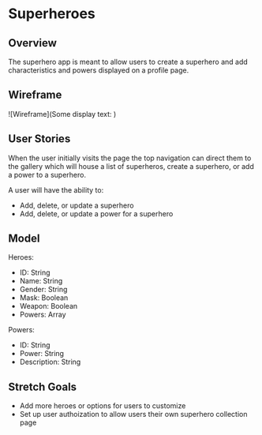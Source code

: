 # Superheroes

## Overview ## 

The superhero app is meant to allow users to create a superhero and add characteristics and powers displayed on a profile page. 

## Wireframe ##

![Wireframe](Some display text: )

## User Stories ##  
When the user initially visits the page the top navigation can direct them to the gallery which will house a list of superheros, create a superhero, or add a power to a superhero. 

A user will have the ability to: 
- Add, delete, or update a superhero
- Add, delete, or update a power for a superhero 

## Model ##
 Heroes: 
 - ID: String
 - Name: String
 - Gender: String
 - Mask: Boolean
 - Weapon: Boolean
 - Powers: Array

 Powers: 
 - ID: String
 - Power: String
 - Description: String

 ## Stretch Goals ## 
 - Add more heroes or options for users to customize
 - Set up user authoization to allow users their own superhero collection page